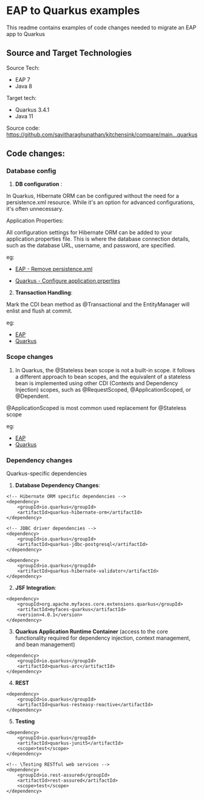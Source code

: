 # EAP to Quarkus examples

This readme contains examples of code changes needed to migrate an EAP app to Quarkus

## Source and Target Technologies

Source Tech:
* EAP 7
* Java 8

Target tech:
* Quarkus 3.4.1
* Java 11

Source code: https://github.com/savitharaghunathan/kitchensink/compare/main...quarkus

## Code changes:

### Database config

1. **DB configuration** :

In Quarkus, Hibernate ORM can be configured without the need for a persistence.xml resource. While it's an option for advanced configurations, it's often unnecessary.

Application Properties:

All configuration settings for Hibernate ORM can be added to your application.properties file. This is where the database connection details, such as the database URL, username, and password, are specified.

eg:
* [EAP - Remove persistence.xml](https://github.com/savitharaghunathan/kitchensink/compare/main...quarkus#diff-5519d2b0765548d40a1806f7a0acf6db8f8205065f51e0d696eea2edd111c26cL1)

* [Quarkus - Configure application.prperties](https://github.com/savitharaghunathan/kitchensink/blob/e0391746f3c05e39c45cd0a06dc35beab1e6a365/src/main/resources/application.properties)

2. **Transaction Handling**:

Mark the CDI bean method as @Transactional and the EntityManager will enlist and flush at commit.

eg:

* [EAP](https://github.com/savitharaghunathan/kitchensink/compare/main...quarkus#diff-03a229fb3ab55d31c4c88d8ad0979aa41e2aa1c83c9abebfde58a1ee274974b1L40)
* [Quarkus](https://github.com/savitharaghunathan/kitchensink/compare/main...quarkus#diff-03a229fb3ab55d31c4c88d8ad0979aa41e2aa1c83c9abebfde58a1ee274974b1R42)


### Scope changes

1. In Quarkus, the @Stateless bean scope is not a built-in scope. it follows a different approach to bean scopes, and the equivalent of a stateless bean is implemented using other CDI (Contexts and Dependency Injection) scopes, such as @RequestScoped, @ApplicationScoped, or @Dependent. 

@ApplicationScoped is most common used replacement for @Stateless scope

eg: 
* [EAP](https://github.com/savitharaghunathan/kitchensink/compare/main...quarkus#diff-03a229fb3ab55d31c4c88d8ad0979aa41e2aa1c83c9abebfde58a1ee274974b1L28) 
* [Quarkus](https://github.com/savitharaghunathan/kitchensink/compare/main...quarkus#diff-03a229fb3ab55d31c4c88d8ad0979aa41e2aa1c83c9abebfde58a1ee274974b1R30)

### Dependency changes
Quarkus-specific dependencies 

1. **Database Dependency Changes**:


```
<!-- Hibernate ORM specific dependencies -->
<dependency>
    <groupId>io.quarkus</groupId>
    <artifactId>quarkus-hibernate-orm</artifactId>
</dependency>

<!-- JDBC driver dependencies -->
<dependency>
    <groupId>io.quarkus</groupId>
    <artifactId>quarkus-jdbc-postgresql</artifactId>
</dependency>

<dependency>
    <groupId>io.quarkus</groupId>
    <artifactId>quarkus-hibernate-validator</artifactId>
</dependency>
```

2. **JSF Integration**:

```
<dependency>
    <groupId>org.apache.myfaces.core.extensions.quarkus</groupId>
    <artifactId>myfaces-quarkus</artifactId>
    <version>4.0.1</version>
</dependency>
```

3. **Quarkus Application Runtime Container** (access to the core functionality required for dependency injection, context management, and bean management) 

```
<dependency>
    <groupId>io.quarkus</groupId>
    <artifactId>quarkus-arc</artifactId>
</dependency>
```

4. **REST**

```
<dependency>
    <groupId>io.quarkus</groupId>
    <artifactId>quarkus-resteasy-reactive</artifactId>
</dependency>
```

5. **Testing**

```
<dependency>
    <groupId>io.quarkus</groupId>
    <artifactId>quarkus-junit5</artifactId>
    <scope>test</scope>
</dependency>

<!-- \Testing RESTful web services -->
<dependency>
    <groupId>io.rest-assured</groupId>
    <artifactId>rest-assured</artifactId>
    <scope>test</scope>
</dependency>
```
